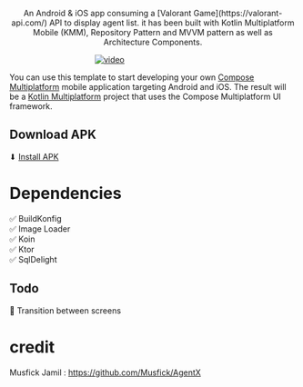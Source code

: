 <p align="center">  
An Android & iOS app consuming a [Valorant Game](https://valorant-api.com/) API to display agent list. it has been built with Kotlin Multiplatform Mobile (KMM), Repository Pattern and MVVM pattern as well as Architecture Components. 
</p>

&nbsp;&nbsp;&nbsp;&nbsp;&nbsp;&nbsp;&nbsp;&nbsp;&nbsp;&nbsp;&nbsp;&nbsp;&nbsp;&nbsp;&nbsp;&nbsp;&nbsp;&nbsp;&nbsp;&nbsp;&nbsp;&nbsp;&nbsp;&nbsp;&nbsp;&nbsp;&nbsp;&nbsp;&nbsp;&nbsp;&nbsp;&nbsp;&nbsp;&nbsp;&nbsp;&nbsp;&nbsp; [![video](https://videoapi-muybridge.vimeocdn.com/animated-thumbnails/image/b901743d-df2e-465a-8fda-48c9bfeebf47.gif?ClientID=vimeo-core-prod&Date=1687982241&Signature=e9d3614a5bb577ebbf93095269ecec103c460a41)](https://player.vimeo.com/video/840585864?h=d23e024a24)

You can use this template to start developing your own [Compose Multiplatform](https://github.com/JetBrains/compose-multiplatform#readme) mobile application targeting Android and iOS.
The result will be a [Kotlin Multiplatform](https://kotlinlang.org/docs/multiplatform.html) project that uses the Compose Multiplatform UI framework.

## Download APK
⬇ [Install APK](https://github.com/josue-lubaki/agents_valorants/blob/main/androidApp-debug.apk)

# Dependencies
✅ BuildKonfig <br />
✅ Image Loader  <br />
✅ Koin <br />
✅ Ktor <br />
✅ SqlDelight

## Todo
🚨 Transition between screens <br />

# credit
Musfick Jamil : https://github.com/Musfick/AgentX
